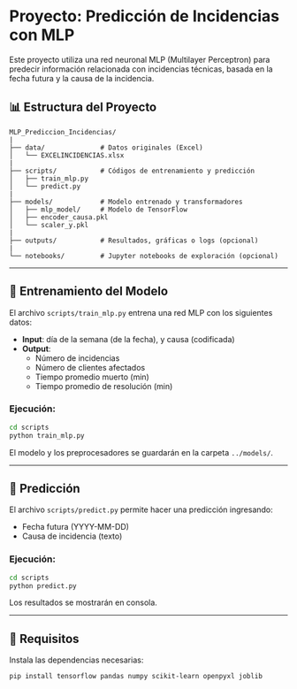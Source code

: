# Proyecto: Predicción de Incidencias con MLP

Este proyecto utiliza una red neuronal MLP (Multilayer Perceptron) para predecir información relacionada con incidencias técnicas, basada en la fecha futura y la causa de la incidencia.

## 📊 Estructura del Proyecto
```
MLP_Prediccion_Incidencias/
|
├── data/              # Datos originales (Excel)
│   └── EXCELINCIDENCIAS.xlsx
|
├── scripts/           # Códigos de entrenamiento y predicción
│   ├── train_mlp.py
│   └── predict.py
|
├── models/            # Modelo entrenado y transformadores
│   ├── mlp_model/     # Modelo de TensorFlow
│   ├── encoder_causa.pkl
│   └── scaler_y.pkl
|
├── outputs/           # Resultados, gráficas o logs (opcional)
|
└── notebooks/         # Jupyter notebooks de exploración (opcional)
```

---

## 🚀 Entrenamiento del Modelo

El archivo `scripts/train_mlp.py` entrena una red MLP con los siguientes datos:
- **Input**: día de la semana (de la fecha), y causa (codificada)
- **Output**:
  - Número de incidencias
  - Número de clientes afectados
  - Tiempo promedio muerto (min)
  - Tiempo promedio de resolución (min)

### Ejecución:
```bash
cd scripts
python train_mlp.py
```
El modelo y los preprocesadores se guardarán en la carpeta `../models/`.

---

## 🤖 Predicción

El archivo `scripts/predict.py` permite hacer una predicción ingresando:
- Fecha futura (YYYY-MM-DD)
- Causa de incidencia (texto)

### Ejecución:
```bash
cd scripts
python predict.py
```
Los resultados se mostrarán en consola.

---

## 📁 Requisitos

Instala las dependencias necesarias:

```bash
pip install tensorflow pandas numpy scikit-learn openpyxl joblib
```
